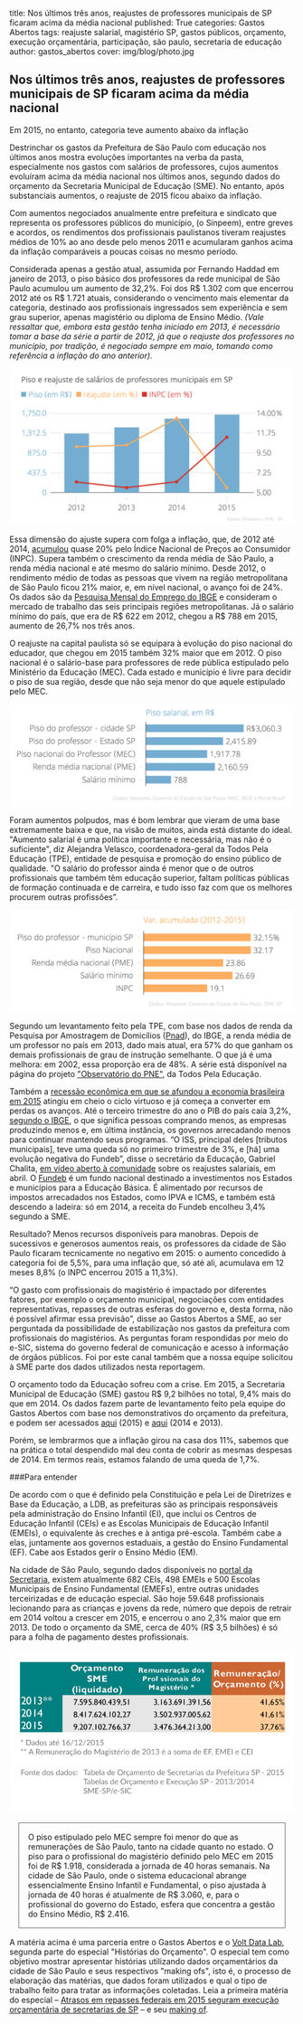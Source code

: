 title: Nos últimos três anos, reajustes de professores municipais de SP ficaram acima da média nacional
published: True
categories: Gastos Abertos
tags: reajuste salarial, magistério SP, gastos públicos, orçamento, execução orçamentária, participação, são paulo, secretaria de educação
author: gastos_abertos
cover: img/blog/photo.jpg

## Nos últimos três anos, reajustes de professores municipais de SP ficaram acima da média nacional
Em 2015, no entanto, categoria teve aumento abaixo da inflação

Destrinchar os gastos da Prefeitura de São Paulo com educação nos últimos anos mostra evoluções importantes na verba da pasta, especialmente nos gastos com salários de professores, cujos aumentos evoluíram acima da média nacional nos últimos anos, segundo dados do orçamento da Secretaria Municipal de Educação (SME). No entanto, após substanciais aumentos, o reajuste de 2015 ficou abaixo da inflação.

Com aumentos negociados anualmente entre prefeitura e sindicato que representa os professores públicos do município, (o Sinpeem), entre greves e acordos, os rendimentos dos profissionais paulistanos tiveram reajustes médios de 10% ao ano desde pelo menos 2011 e acumularam ganhos acima da inflação comparáveis a poucas coisas no mesmo período. 

Considerada apenas a gestão atual, assumida por Fernando Haddad em janeiro de 2013, o piso básico dos professores da rede municipal de São Paulo acumulou um aumento de 32,2%. Foi dos R$ 1.302 com que encerrou 2012 até os R$ 1.721 atuais, considerando o vencimento mais elementar da categoria, destinado aos profissionais ingressados sem experiência e sem grau superior, apenas magistério ou diploma de Ensino Médio. <i>(Vale ressaltar que, embora esta gestão tenha iniciado em 2013, é necessário tomar a base da série a partir de 2012, já que o reajuste dos professores no município, por tradição, é negociado sempre em maio, tomando como referência a inflação do ano anterior).</i>

<center><img src="/static/img/blog/hist2img1.png" /></center>

Essa dimensão do ajuste supera com folga a inflação, que, de 2012 até 2014, <a href="http://fundos.economia.uol.com.br/uol/calculadora-indices-inflacao/Default.aspx" target="_blank">acumulou</a> quase 20% pelo Índice Nacional de Preços ao Consumidor (INPC). Supera também o crescimento da renda média de São Paulo, a renda média nacional e até mesmo do salário mínimo. Desde 2012, o rendimento médio de todas as pessoas que vivem na região metropolitana de São Paulo ficou 21% maior, e, em nível nacional, o avanço foi de 24%. Os dados são da <a href="http://www.ibge.gov.br/home/estatistica/indicadores/trabalhoerendimento/pme_nova/default.shtm" target="_blank">Pesquisa Mensal do Emprego do IBGE</a> e consideram o mercado de trabalho das seis principais regiões metropolitanas. Já o salário mínimo do país, que era de R$ 622 em 2012, chegou a R$ 788 em 2015, aumento de 26,7% nos três anos.

O reajuste na capital paulista só se equipara à evolução do piso nacional do educador, que chegou em 2015 também 32% maior que em 2012. O piso nacional é o salário-base para professores de rede pública estipulado pelo Ministério da Educação (MEC). Cada estado e município é livre para decidir o piso de sua região, desde que não seja menor do que aquele estipulado pelo MEC. 

<center><img src="/static/img/blog/hist2img2.png" /></center>

Foram aumentos polpudos, mas é bom lembrar que vieram de uma base extremamente baixa e que, na visão de muitos, ainda está distante do ideal. "Aumento salarial é uma política importante e necessária, mas não é o suficiente", diz Alejandra Velasco, coordenadora-geral da Todos Pela Educação (TPE), entidade de pesquisa e promoção do ensino público de qualidade. "O salário do professor ainda é menor que o de outros profissionais que também têm educação superior, faltam políticas públicas de formação continuada e de carreira, e tudo isso faz com que os melhores procurem outras profissões”.

<center><img src="/static/img/blog/hist2img3.png" /></center>

Segundo um levantamento feito pela TPE, com base nos dados de renda da Pesquisa por Amostragem de Domicílios (<a href="http://www.ibge.gov.br/home/estatistica/pesquisas/pesquisa_resultados.php?id_pesquisa=40" target="_blank">Pnad</a>), do IBGE, a renda média de um professor no país em 2013, dado mais atual, era 57% do que ganham os demais profissionais de grau de instrução semelhante. O que já é uma melhora: em 2002, essa proporção era de 48%. A série está disponível na página do projeto <a href="http://www.observatoriodopne.org.br/metas-pne/17-valorizacao-professor/indicadores" target="_blank">"Observatório do PNE"</a>, da Todos Pela Educação.

Também a <a href="http://www.valor.com.br/brasil/4163592/brasil-esta-em-recessao-desde-2-trimestre-de-2014-nota-comite-da-fgv" target="_blank">recessão econômica em que se afundou a economia brasileira em 2015</a> atingiu em cheio o ciclo virtuoso e já começa a converter em perdas os avanços. Até o terceiro trimestre do ano o PIB do país caía 3,2%, <a href="http://saladeimprensa.ibge.gov.br/noticias.html?view=noticia&id=1&idnoticia=3046&busca=1&t=pib-cai-1-7-relacao-segundo-trimestre-2015" target="_blank">segundo o IBGE</a>, o que significa pessoas comprando menos, as empresas produzindo menos e, em última instância, os governos arrecadando menos para continuar mantendo seus programas. &ldquo;O ISS, principal deles [tributos municipais], teve uma queda só no primeiro trimestre de 3%, e [há] uma evolução negativa do Fundeb&rdquo;, disse o secretário da Educação, Gabriel Chalita, <a href="http://portal.sme.prefeitura.sp.gov.br/Main/Noticia/Visualizar/PortalSMESP/Secretario-Municipal-de-Educacao-fala-sobre-a-proposta-de-reajuste-salarial-e-outros-temas" target="_blank">em vídeo aberto à comunidade</a> sobre os reajustes salariais, em abril. O <a href="http://portal.mec.gov.br/fundeb" target="_blank">Fundeb</a> é um fundo nacional destinado a investimentos nos Estados e municípios para a Educação Básica. É alimentado por recursos de impostos arrecadados nos Estados, como IPVA e ICMS, e também está descendo a ladeira: só em 2014, a receita do Fundeb encolheu 3,4% segundo a SME</a>.

Resultado? Menos recursos disponíveis para manobras. Depois de sucessivos e generosos aumentos reais, os professores da cidade de São Paulo ficaram tecnicamente no negativo em 2015: o aumento concedido à categoria foi de 5,5%, para uma inflação que, só até ali, acumulava em 12 meses 8,8% (o INPC encerrou 2015 a 11,3%).

“O gasto com profissionais do magistério é impactado por diferentes fatores, por exemplo o orçamento municipal, negociações com entidades representativas, repasses de outras esferas do governo e, desta forma, não é possível afirmar essa previsão”, disse ao Gastos Abertos a SME, ao ser perguntada da possibilidade de estabilização nos gastos da prefeitura com profissionais do magistérios. As perguntas foram respondidas por meio do e-SIC, sistema do governo federal de comunicação e acesso à informação de órgãos públicos. Foi por este canal também que a nossa equipe solicitou à SME parte dos dados utilizados nesta reportagem.

O orçamento todo da Educação sofreu com a crise. Em 2015, a Secretaria Municipal de Educação (SME) gastou R$ 9,2 bilhões no total, 9,4% mais do que em 2014. Os dados fazem parte de levantamento feito pela equipe do Gastos Abertos com base nos demonstrativos do orçamento da prefeitura, e podem ser acessados <a href="https://docs.google.com/spreadsheets/d/1-Dl6bu70ixom2ifSdm4YvK-ghl4GVB50HS6akwRZgs8/edit#gid=0" target="_blank">aqui</a> (2015) e <a href="https://docs.google.com/spreadsheets/d/14uZJ5gKsJECZmW2_f6wO8I1uX70TgthrtV_5lIATf_U/edit#gid=372267557" target="_blank">aqui</a> (2014 e 2013).

Porém, se lembrarmos que a inflação girou na casa dos 11%, sabemos que na prática o total despendido mal deu conta de cobrir as mesmas despesas de 2014. Em termos reais, estamos falando de uma queda de 1,7%.

###Para entender

De acordo com o que é definido pela Constituição e pela Lei de Diretrizes e Base da Educação, a LDB, as prefeituras são as principais responsáveis pela administração do Ensino Infantil (EI), que inclui os Centros de Educação Infantil (CEIs) e as Escolas Municipais de Educação Infantil (EMEIs), o equivalente às creches e à antiga pré-escola. Também cabe a elas, juntamente aos governos estaduais, a gestão do Ensino Fundamental (EF). Cabe aos Estados gerir o Ensino Médio (EM). 

Na cidade de São Paulo, segundo dados disponíveis no <a href="http://eolgerenciamento.prefeitura.sp.gov.br/frmgerencial/NumerosCoordenadoria.aspx?Cod=000000" target="_blank">portal da Secretaria</a>, existem atualmente 682 CEIs, 498 EMEIs e 500 Escolas Municipais de Ensino Fundamental (EMEFs), entre outras unidades terceirizadas e de educação especial. São hoje 59.648 profissionais lecionando para as crianças e jovens da rede, número que depois de retrair em 2014 voltou a crescer em 2015, e encerrou o ano 2,3% maior que em 2013. De todo o orçamento da SME, cerca de 40% (R$ 3,5 bilhões) é só para a folha de pagamento destes profissionais.

<center><img src="/static/img/blog/hist2img4.png" /></center>


<div style="border: 1px solid #666; margin: 16px; padding: 16px">
  O piso estipulado pelo MEC sempre foi menor do que as remunerações de São Paulo, tanto na cidade quanto no estado. O piso para o profissional do magistério definido pelo MEC em 2015 foi de R$ 1.918, considerada a jornada de 40 horas semanais. Na cidade de São Paulo, onde o sistema educacional abrange essencialmente Ensino Infantil e Fundamental, o piso ajustada à jornada de 40 horas é atualmente de R$ 3.060, e, para o profissional do governo do Estado, esfera que concentra a gestão do Ensino Médio, R$ 2.416.</div>

A matéria acima é uma parceria entre o Gastos Abertos e o <a href="http://www.voltdata.info/" target="_blank">Volt Data Lab</a>, segunda parte do especial "Histórias do Orçamento". O especial tem como objetivo mostrar apresentar histórias utilizando dados orçamentários da cidade de São Paulo e seus respectivos "making ofs", isto é, o processo de elaboração das matérias, que dados foram utilizados e qual o tipo de trabalho feito para tratar as informações coletadas. Leia a primeira matéria do especial – <a href="http://gastosabertos.org/historia/2016/3/9/atrasos_em_repasses_seguram_execucao_orcamentaria_de_secretarias_paulistas/" target="_blank">Atrasos em repasses federais em 2015 seguram execução orçamentária de secretarias de SP</a> – e seu <a href="http://gastosabertos.org/historia/2016/3/15/making-of-atrasos_em_repasses_seguram_execucao_orcamentaria_de_secretarias_paulistas/">making of</a>.

